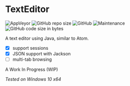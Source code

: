 # TextEditor
![AppVeyor](https://img.shields.io/appveyor/build/TerabyteTB/KoffeeKup)
![GitHub repo size](https://img.shields.io/github/repo-size/TerabyteTB/TextEditor)
![GitHub](https://img.shields.io/github/license/TerabyteTB/TextEditor)
![Maintenance](https://img.shields.io/maintenance/yes/2021)
![GitHub code size in bytes](https://img.shields.io/github/languages/code-size/TerabyteTB/TextEditor)

A text editor using Java, similar to Atom.

- [x] support sessions
- [x] JSON support with Jackson
- [ ] multi-tab browsing

A Work In Progress (WIP)

*Tested on Windows 10 x64*
 
